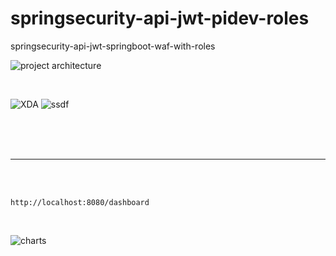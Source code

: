 # springsecurity-api-jwt-pidev-roles
springsecurity-api-jwt-springboot-waf-with-roles


![project architecture](https://i.imgur.com/IdPmENX.png)

<br/> 

![XDA](https://i.imgur.com/XBqmStJ.png)
![ssdf](https://i.imgur.com/Rprk7Lx.png)

<br/>
<br/>
<br/>

----



<br/>
<br/>


```
http://localhost:8080/dashboard
```


<br/>

![charts](https://i.imgur.com/5niywyM.png)
